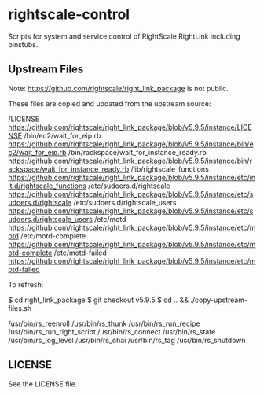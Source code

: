 rightscale-control
==================

Scripts for system and service control of RightScale RightLink including binstubs.

Upstream Files
--------------

Note: https://github.com/rightscale/right_link_package is not public.

These files are copied and updated from the upstream source:

/LICENSE                                    https://github.com/rightscale/right_link_package/blob/v5.9.5/instance/LICENSE
/bin/ec2/wait_for_eip.rb                    https://github.com/rightscale/right_link_package/blob/v5.9.5/instance/bin/ec2/wait_for_eip.rb
/bin/rackspace/wait_for_instance_ready.rb   https://github.com/rightscale/right_link_package/blob/v5.9.5/instance/bin/rackspace/wait_for_instance_ready.rb
/lib/rightscale_functions                   https://github.com/rightscale/right_link_package/blob/v5.9.5/instance/etc/init.d/rightscale_functions
/etc/sudoers.d/rightscale                   https://github.com/rightscale/right_link_package/blob/v5.9.5/instance/etc/sudoers.d/rightscale
/etc/sudoers.d/rightscale_users             https://github.com/rightscale/right_link_package/blob/v5.9.5/instance/etc/sudoers.d/rightscale_users
/etc/motd                                   https://github.com/rightscale/right_link_package/blob/v5.9.5/instance/etc/motd
/etc/motd-complete                          https://github.com/rightscale/right_link_package/blob/v5.9.5/instance/etc/motd-complete
/etc/motd-failed                            https://github.com/rightscale/right_link_package/blob/v5.9.5/instance/etc/motd-failed

To refresh:

 $ cd right_link_package
 $ git checkout v5.9.5
 $ cd .. && ./copy-upstream-files.sh


/usr/bin/rs_reenroll
/usr/bin/rs_thunk
/usr/bin/rs_run_recipe
/usr/bin/rs_run_right_script
/usr/bin/rs_connect
/usr/bin/rs_state
/usr/bin/rs_log_level
/usr/bin/rs_ohai
/usr/bin/rs_tag
/usr/bin/rs_shutdown


LICENSE
-------

See the LICENSE file.